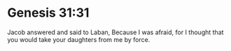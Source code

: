 # Genesis 31:31

Jacob answered and said to Laban, Because I was afraid, for I thought that you would take your daughters from me by force.
